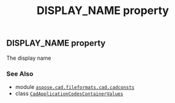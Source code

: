 ﻿---
title: DISPLAY_NAME property
second_title: Aspose.CAD for Python via .NET API References
description: 
type: docs
weight: 80
url: /aspose.cad.fileformats.cad.cadconsts/cadapplicationcodescontainervalues/display_name/
is_root: false
---

## DISPLAY_NAME property


The display name

### See Also
* module [`aspose.cad.fileformats.cad.cadconsts`](../../)
* class [`CadApplicationCodesContainerValues`](/cad/python-net/aspose.cad.fileformats.cad.cadconsts/cadapplicationcodescontainervalues)
